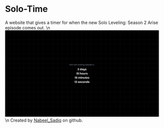 # Solo-Time
A website that gives a timer for when the new Solo Leveling: Season 2 Arise episode comes out.
\n
![arise](./static/banner.png)
\n
Created by [Nabeel_Sadiq](https://github.com/nabeel-sadiq) on github.